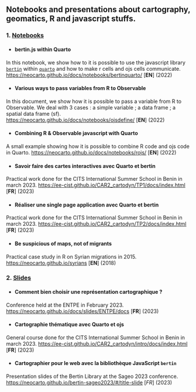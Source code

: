 ## Notebooks and presentations about cartography, geomatics, R and javascript stuffs.

### 1. <ins>Notebooks</ins>

- #### bertin.js within Quarto

In this notebook, we show how to it is possible to use the javascript library [`bertin`](https://github.com/neocarto/bertin) within [`quarto`](https://quarto.org/) and how to make r cells and ojs cells communicate. https://neocarto.github.io/docs/notebooks/bertinquarto/ [**EN**] (2022)

- #### Various ways to pass variables from R to Observable

In this document, we show how it is possible to pass a variable from R to Observable. We deal with 3 cases : a simple variable ; a data frame ; a spatial data frame (sf). https://neocarto.github.io/docs/notebooks/ojsdefine/ [**EN**] (2022)

- #### Combining R & Observable javascript with Quarto

A small example showing how it is possible to combine R code and ojs code in Quarto. https://neocarto.github.io/docs/notebooks/rojs/ [**EN**] (2022)

- #### Savoir faire des cartes interactives avec Quarto et bertin

Practical work done for the CITS International Summer School in Benin in march 2023.  https://ee-cist.github.io/CAR2_cartodyn/TP1/docs/index.html [**FR**] (2023)

- #### Réaliser une single page application avec Quarto et bertin

Practical work done for the CITS International Summer School in Benin in march 2023. https://ee-cist.github.io/CAR2_cartodyn/TP2/docs/index.html [**FR**] (2023)

- #### Be suspicious of maps, not of migrants

Practical case study in R on Syrian migrations in 2015. https://neocarto.github.io/syrians [**EN**] (2018)

### 2. <ins>Slides</ins>

- #### Comment bien choisir une représentation cartographique ?

Conference held at the ENTPE in February 2023. https://neocarto.github.io/docs/slides/ENTPE/docs [**FR**] (2023)

- #### Cartographie thématique avec Quarto et ojs

General course done for the CITS International Summer School in Benin in march 2023.
https://ee-cist.github.io/CAR2_cartodyn/intro/docs/index.html [**FR**] (2023)

- #### Cartographier pour le web avec la bibliothèque JavaScript `bertin`

Presentation slides of the Bertin Library at the Sageo 2023 conference. 
https://neocarto.github.io/bertin-sageo2023/#/title-slide [*FR*] (2023)